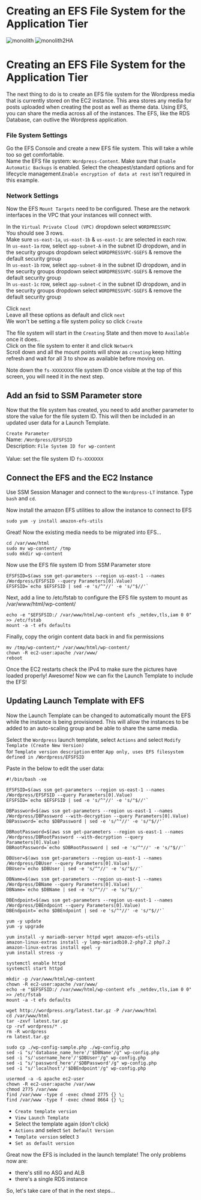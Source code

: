# Creating an EFS File System for the Application Tier

![monolith](https://user-images.githubusercontent.com/62077185/126010635-7883a0c2-29d9-4bfb-b57e-c72f4e4e4657.png)
![monolith2HA](https://user-images.githubusercontent.com/62077185/126010646-89b388de-6c9d-4fe1-a399-f0d81dcaa47b.png)


# Creating an EFS File System for the Application Tier
The next thing to do is to create an EFS file system for the Wordpress media that is currently stored on the EC2 instance. This area stores any media for posts uploaded when creating the post as well as theme data. Using EFS, you can share the media across all of the instances. The EFS, like the RDS Database, can outlive the Wordpress application. 

### File System Settings
Go the EFS Console and create a new EFS file system. This will take a while too so get comfortable.<br/>
Name the EFS file system: `Wordpress-Content`. Make sure that `Enable Automatic Backups` is enabled. Select the cheapest/standard options and for lifecycle management.`Enable encryption of data at rest` isn't required in this example. 

### Network Settings
Now the EFS `Mount Targets` need to be configured. These are the network interfaces in the VPC that your instances will connect with.  

In the `Virtual Private Cloud (VPC)` dropdown select `WORDPRESSVPC`  
You should see 3 rows.  
Make sure `us-east-1a`, `us-east-1b` & `us-east-1c` are selected in each row.  
In `us-east-1a` row, select `app-subnet-A` in the subnet ID dropdown, and in the security groups dropdown select `WORDPRESSVPC-SGEFS` & remove the default security group  
In `us-east-1b` row, select `app-subnet-B` in the subnet ID dropdown, and in the security groups dropdown select `WORDPRESSVPC-SGEFS` & remove the default security group  
In `us-east-1c` row, select `app-subnet-C` in the subnet ID dropdown, and in the security groups dropdown select `WORDPRESSVPC-SGEFS` & remove the default security group  

Click `next`  
Leave all these options as default and click `next`  
We won't be setting a file system policy so click `Create`  

The file system will start in the `Creating` State and then move to `Available` once it does..  
Click on the file system to enter it and click `Network`  
Scroll down and all the mount points will show as `creating` keep hitting refresh and wait for all 3 to show as available before moving on.  

Note down the `fs-XXXXXXXX` file system ID once visible at the top of this screen, you will need it in the next step.  


## Add an fsid to SSM Parameter store

Now that the file system has created, you need to add another parameter to store the value for the file system ID. This will then be included in an updated user data for a Launch Template.  

`Create Parameter`  
Name: `/Wordpress/EFSFSID`<br/> 
Description: `File System ID for wp-content`<br/>  
Value: set the file system ID `fs-XXXXXXX`   

## Connect the EFS and the EC2 Instance
Use SSM Session Manager and connect to the `Wordpress-LT` instance. Type `bash` and `cd`.

Now install the amazon EFS utilities to allow the instance to connect to EFS

```
sudo yum -y install amazon-efs-utils
```

Great! Now the existing media needs to be migrated into EFS...

```
cd /var/www/html
sudo mv wp-content/ /tmp
sudo mkdir wp-content
```

Now use the EFS file system ID from SSM Parameter store

```
EFSFSID=$(aws ssm get-parameters --region us-east-1 --names /Wordpress/EFSFSID --query Parameters[0].Value)
EFSFSID=`echo $EFSFSID | sed -e 's/^"//' -e 's/"$//'`
```

Next, add a line to /etc/fstab to configure the EFS file system to mount as /var/www/html/wp-content/

```
echo -e "$EFSFSID:/ /var/www/html/wp-content efs _netdev,tls,iam 0 0" >> /etc/fstab
mount -a -t efs defaults
```

Finally, copy the origin content data back in and fix permissions

```
mv /tmp/wp-content/* /var/www/html/wp-content/
chown -R ec2-user:apache /var/www/
reboot
```

Once the EC2 restarts check the IPv4 to make sure the pictures have loaded properly! Awesome! Now we can fix the Launch Template to include the EFS!


## Updating Launch Template with EFS
Now the Launch Template can be changed to automatically mount the EFS while the instance is being provisioned. This will allow the instances to be added to an auto-scaling group and be able to share the same media. 
 
Select the `Wordpress` launch template, select `Actions` and select `Modify Template (Create New Version)`  
for `Template version description` enter `App only, uses EFS filesystem defined in /Wordpress/EFSFSID`  

Paste in the below to edit the user data: 

```
#!/bin/bash -xe

EFSFSID=$(aws ssm get-parameters --region us-east-1 --names /Wordpress/EFSFSID --query Parameters[0].Value)
EFSFSID=`echo $EFSFSID | sed -e 's/^"//' -e 's/"$//'`

DBPassword=$(aws ssm get-parameters --region us-east-1 --names /Wordpress/DBPassword --with-decryption --query Parameters[0].Value)
DBPassword=`echo $DBPassword | sed -e 's/^"//' -e 's/"$//'`

DBRootPassword=$(aws ssm get-parameters --region us-east-1 --names /Wordpress/DBRootPassword --with-decryption --query Parameters[0].Value)
DBRootPassword=`echo $DBRootPassword | sed -e 's/^"//' -e 's/"$//'`

DBUser=$(aws ssm get-parameters --region us-east-1 --names /Wordpress/DBUser --query Parameters[0].Value)
DBUser=`echo $DBUser | sed -e 's/^"//' -e 's/"$//'`

DBName=$(aws ssm get-parameters --region us-east-1 --names /Wordpress/DBName --query Parameters[0].Value)
DBName=`echo $DBName | sed -e 's/^"//' -e 's/"$//'`

DBEndpoint=$(aws ssm get-parameters --region us-east-1 --names /Wordpress/DBEndpoint --query Parameters[0].Value)
DBEndpoint=`echo $DBEndpoint | sed -e 's/^"//' -e 's/"$//'`

yum -y update
yum -y upgrade

yum install -y mariadb-server httpd wget amazon-efs-utils
amazon-linux-extras install -y lamp-mariadb10.2-php7.2 php7.2
amazon-linux-extras install epel -y
yum install stress -y

systemctl enable httpd
systemctl start httpd

mkdir -p /var/www/html/wp-content
chown -R ec2-user:apache /var/www/
echo -e "$EFSFSID:/ /var/www/html/wp-content efs _netdev,tls,iam 0 0" >> /etc/fstab
mount -a -t efs defaults

wget http://wordpress.org/latest.tar.gz -P /var/www/html
cd /var/www/html
tar -zxvf latest.tar.gz
cp -rvf wordpress/* .
rm -R wordpress
rm latest.tar.gz

sudo cp ./wp-config-sample.php ./wp-config.php
sed -i "s/'database_name_here'/'$DBName'/g" wp-config.php
sed -i "s/'username_here'/'$DBUser'/g" wp-config.php
sed -i "s/'password_here'/'$DBPassword'/g" wp-config.php
sed -i "s/'localhost'/'$DBEndpoint'/g" wp-config.php

usermod -a -G apache ec2-user   
chown -R ec2-user:apache /var/www
chmod 2775 /var/www
find /var/www -type d -exec chmod 2775 {} \;
find /var/www -type f -exec chmod 0664 {} \;

```

- `Create template version`  
- `View Launch Template`  
- Select the template again (don't click)
- `Actions` and select `Set Default Version`  
- `Template version` select `3`  
- `Set as default version`  

Great now the EFS is included in the launch template! The only problems now are:
- there's still no ASG and ALB
- there's a single RDS instance

So, let's take care of that in the next steps...
